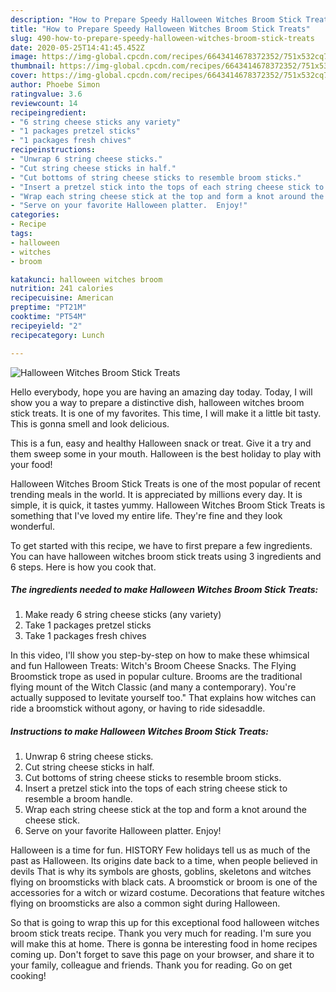 ```yaml
---
description: "How to Prepare Speedy Halloween Witches Broom Stick Treats"
title: "How to Prepare Speedy Halloween Witches Broom Stick Treats"
slug: 490-how-to-prepare-speedy-halloween-witches-broom-stick-treats
date: 2020-05-25T14:41:45.452Z
image: https://img-global.cpcdn.com/recipes/6643414678372352/751x532cq70/halloween-witches-broom-stick-treats-recipe-main-photo.jpg
thumbnail: https://img-global.cpcdn.com/recipes/6643414678372352/751x532cq70/halloween-witches-broom-stick-treats-recipe-main-photo.jpg
cover: https://img-global.cpcdn.com/recipes/6643414678372352/751x532cq70/halloween-witches-broom-stick-treats-recipe-main-photo.jpg
author: Phoebe Simon
ratingvalue: 3.6
reviewcount: 14
recipeingredient:
- "6 string cheese sticks any variety"
- "1 packages pretzel sticks"
- "1 packages fresh chives"
recipeinstructions:
- "Unwrap 6 string cheese sticks."
- "Cut string cheese sticks in half."
- "Cut bottoms of string cheese sticks to resemble broom sticks."
- "Insert a pretzel stick into the tops of each string cheese stick to resemble a broom handle."
- "Wrap each string cheese stick at the top and form a knot around the cheese stick."
- "Serve on your favorite Halloween platter.  Enjoy!"
categories:
- Recipe
tags:
- halloween
- witches
- broom

katakunci: halloween witches broom 
nutrition: 241 calories
recipecuisine: American
preptime: "PT21M"
cooktime: "PT54M"
recipeyield: "2"
recipecategory: Lunch

---
```



![Halloween Witches Broom Stick Treats](https://img-global.cpcdn.com/recipes/6643414678372352/751x532cq70/halloween-witches-broom-stick-treats-recipe-main-photo.jpg)

Hello everybody, hope you are having an amazing day today. Today, I will show you a way to prepare a distinctive dish, halloween witches broom stick treats. It is one of my favorites. This time, I will make it a little bit tasty. This is gonna smell and look delicious.

This is a fun, easy and healthy Halloween snack or treat. Give it a try and them sweep some in your mouth. Halloween is the best holiday to play with your food!

Halloween Witches Broom Stick Treats is one of the most popular of recent trending meals in the world. It is appreciated by millions every day. It is simple, it is quick, it tastes yummy. Halloween Witches Broom Stick Treats is something that I've loved my entire life. They're fine and they look wonderful.


To get started with this recipe, we have to first prepare a few ingredients. You can have halloween witches broom stick treats using 3 ingredients and 6 steps. Here is how you cook that.

<!--inarticleads1-->

##### The ingredients needed to make Halloween Witches Broom Stick Treats:

1. Make ready 6 string cheese sticks (any variety)
1. Take 1 packages pretzel sticks
1. Take 1 packages fresh chives


In this video, I&#39;ll show you step-by-step on how to make these whimsical and fun Halloween Treats: Witch&#39;s Broom Cheese Snacks. The Flying Broomstick trope as used in popular culture. Brooms are the traditional flying mount of the Witch Classic (and many a contemporary). You&#39;re actually supposed to levitate yourself too.&#34; That explains how witches can ride a broomstick without agony, or having to ride sidesaddle. 

<!--inarticleads2-->

##### Instructions to make Halloween Witches Broom Stick Treats:

1. Unwrap 6 string cheese sticks.
1. Cut string cheese sticks in half.
1. Cut bottoms of string cheese sticks to resemble broom sticks.
1. Insert a pretzel stick into the tops of each string cheese stick to resemble a broom handle.
1. Wrap each string cheese stick at the top and form a knot around the cheese stick.
1. Serve on your favorite Halloween platter.  Enjoy!


Halloween is a time for fun. HISTORY Few holidays tell us as much of the past as Halloween. Its origins date back to a time, when people believed in devils That is why its symbols are ghosts, goblins, skeletons and witches flying on broomsticks with black cats. A broomstick or broom is one of the accessories for a witch or wizard costume. Decorations that feature witches flying on broomsticks are also a common sight during Halloween. 

So that is going to wrap this up for this exceptional food halloween witches broom stick treats recipe. Thank you very much for reading. I'm sure you will make this at home. There is gonna be interesting food in home recipes coming up. Don't forget to save this page on your browser, and share it to your family, colleague and friends. Thank you for reading. Go on get cooking!

